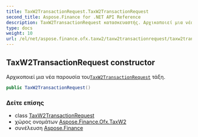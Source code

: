 ```yaml
---
title: TaxW2TransactionRequest.TaxW2TransactionRequest
second_title: Aspose.Finance for .NET API Reference
description: TaxW2TransactionRequest κατασκευαστής. Αρχικοποιεί μια νέα παρουσία τουTaxW2TransactionRequest τάξη.
type: docs
weight: 10
url: /el/net/aspose.finance.ofx.taxw2/taxw2transactionrequest/taxw2transactionrequest/
---
```

## TaxW2TransactionRequest constructor

Αρχικοποιεί μια νέα παρουσία του[`TaxW2TransactionRequest`](../) τάξη.

```csharp
public TaxW2TransactionRequest()
```

### Δείτε επίσης

* class [TaxW2TransactionRequest](../)
* χώρος ονομάτων [Aspose.Finance.Ofx.TaxW2](../../taxw2transactionrequest/)
* συνέλευση [Aspose.Finance](../../../)


